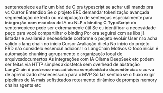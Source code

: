 sentencepiece eu fiz um bind de C pra typescript se achar util mando pra vc
Cursor
 Entendido Se o projeto ERD demandar tokenização avançada segmentação de texto ou manipulação de sentenças especialmente para integração com modelos de IA ou NLP o binding C  TypeScript do sentencepiece pode ser extremamente útil
Se eu identificar a necessidade peço para você compartilhar o binding
Por ora seguirei com as libs já listadas e avaliarei a necessidade conforme o projeto evoluir
User
nao acha valido o lang chain no inicio
Cursor
 Avaliação direta
No início do projeto ERD não considero essencial adicionar o LangChain
Motivos
 O foco inicial é automação chunking agrupamento e organização local de arquivosdocumentos
 As integrações com IA Ollama DeepSeek etc podem ser feitas via HTTP simples axiosfetch sem overhead de abstração
 LangChain é poderoso mas adiciona complexidade dependências e curva de aprendizado desnecessária para o MVP
 Só faz sentido se o fluxo exigir pipelines de IA mais sofisticados roteamento dinâmico de prompts memory chains agents etc